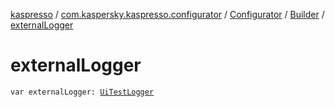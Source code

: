 [kaspresso](../../../index.md) / [com.kaspersky.kaspresso.configurator](../../index.md) / [Configurator](../index.md) / [Builder](index.md) / [externalLogger](./external-logger.md)

# externalLogger

`var externalLogger: `[`UiTestLogger`](../../../com.kaspersky.kaspresso.logger/-ui-test-logger/index.md)
